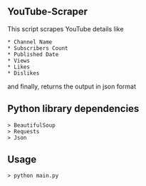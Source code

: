 YouTube-Scraper
------------------------------------------------------------
This script scrapes YouTube details like

    * Channel Name
    * Subscribers Count
    * Published Date
    * Views
    * Likes
    * Dislikes
    
and finally, returns the output in json format

Python library dependencies
------------------------------------------------------------
    > BeautifulSoup
    > Requests
    > Json

Usage
------------------------------------------------------------
    > python main.py
